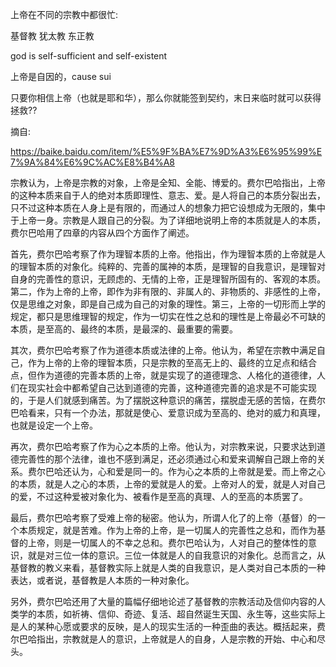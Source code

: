 上帝在不同的宗教中都很忙:

基督教 犹太教 东正教

god is self-sufficient and self-existent

上帝是自因的，cause sui


只要你相信上帝（也就是耶和华），那么你就能签到契约，末日来临时就可以获得拯救??



摘自:

https://baike.baidu.com/item/%E5%9F%BA%E7%9D%A3%E6%95%99%E7%9A%84%E6%9C%AC%E8%B4%A8

宗教认为，上帝是宗教的对象，上帝是全知、全能、博爱的。费尔巴哈指出，上帝的这种本质来自于人的绝对本质即理性、意志、爱。是人将自己的本质分裂出去，只不过这种本质在人身上是有限的，而通过人的想象力把它设想成为无限的，集中于上帝一身。宗教是人跟自己的分裂。为了详细地说明上帝的本质就是人的本质，费尔巴哈用了四章的内容从四个方面作了阐述。

首先，费尔巴哈考察了作为理智本质的上帝。他指出，作为理智本质的上帝就是人的理智本质的对象化。纯粹的、完善的属神的本质，是理智的自我意识，是理智对自身的完善性的意识，无顾虑的、无情的上帝，正是理智所固有的、客观的本质。第二，作为上帝的上帝，即作为非有限的、非属人的、非物质的、非感性的上帝，仅是思维之对象，即是自己成为自己的对象的理性。第三，上帝的一切形而上学的规定，都只是思维理智的规定，作为一切实在性之总和的理性是上帝最必不可缺的本质，是至高的、最终的本质，是最深的、最重要的需要。

其次，费尔巴哈考察了作为道德本质或法律的上帝。他认为，希望在宗教中满足自己，作为上帝的上帝的理智本质，只是宗教的至高无上的、最终的立足点和结合点，但作为道德的完善本质的上帝，就是实现了的道德理念、人格化的道德律，人们在现实社会中都希望自己达到道德的完善，这种道德完善的追求是不可能实现的，于是人们就感到痛苦。为了摆脱这种意识的痛苦，摆脱虚无感的苦恼，在费尔巴哈看来，只有一个办法，那就是使心、爱意识成为至高的、绝对的威力和真理，也就是设定一个上帝。

再次，费尔巴哈考察了作为心之本质的上帝。他认为，对宗教来说，只要求达到道德完善性的那个法律，谁也不感到满足，还必须通过心和爱来调解自己跟上帝的关系。费尔巴哈还认为，心和爱是同一的。作为心之本质的上帝就是爱。而上帝之心的本质，就是人之心的本质，上帝的爱就是人的爱。上帝对人的爱，就是人对自己的爱，不过这种爱被对象化为、被看作是至高的真理、人的至高的本质罢了。

最后，费尔巴哈考察了受难上帝的秘密。他认为，所谓人化了的上帝（基督）的一个本质规定，就是苦难。作为上帝的上帝，是一切属人的完善性之总和，而作为基督的上帝，则是一切属人的不幸之总和。费尔巴哈认为，人对自己的整体性的意识，就是对三位一体的意识。三位一体就是人的自我意识的对象化。总而言之，从基督教的教义来看，基督教实际上就是人类的自我意识，是人类对自己本质的一种表达，或者说，基督教是人本质的一种对象化。

另外，费尔巴哈还用了大量的篇幅仔细地论述了基督教的宗教活动及信仰内容的人类学的本质，如祈祷、信仰、奇迹、复活、超自然诞生天国、永生等，这些实际上是人的某种心愿或要求的反映，是人的现实生活的一种歪曲的表达。概括起来，费尔巴哈指出，宗教就是人的意识，上帝就是人的自身，人是宗教的开始、中心和尽头。

